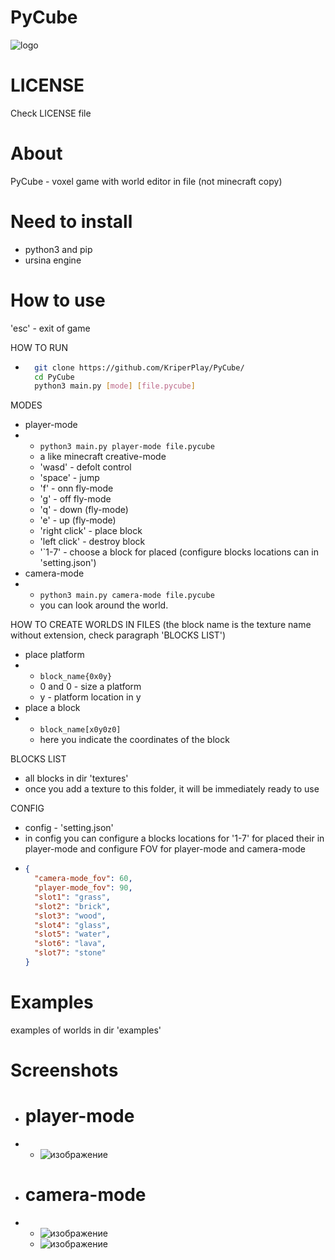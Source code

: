# PyCube

![logo](https://github.com/user-attachments/assets/84f75835-c0b9-419c-9aa1-70ed93e52619)

# LICENSE
Check LICENSE file

# About
PyCube - voxel game with world editor in file
(not minecraft copy)

# Need to install
* python3 and pip
* ursina engine

# How to use
'esc' - exit of game

HOW TO RUN
* ```bash
    git clone https://github.com/KriperPlay/PyCube/
    cd PyCube
    python3 main.py [mode] [file.pycube]
    ```
  
MODES
* player-mode
* * ```python3 main.py player-mode file.pycube```
  * a like minecraft creative-mode
  * 'wasd' - defolt control
  * 'space' - jump
  * 'f' - onn fly-mode
  * 'g' - off fly-mode
  * 'q' - down (fly-mode)
  * 'e' - up (fly-mode)
  * 'right click' - place block
  * 'left click' - destroy block
  * '`1-7' - choose a block for placed (configure blocks locations can in 'setting.json')
* camera-mode
* * ```python3 main.py camera-mode file.pycube```
  * you can look around the world.

HOW TO CREATE WORLDS IN FILES
(the block name is the texture name without extension, check paragraph 'BLOCKS LIST')
* place platform
* * ```block_name{0x0y}```
  * 0 and 0 - size a platform
  * y - platform location in y
* place a block
* * ```block_name[x0y0z0]```
  * here you indicate the coordinates of the block

BLOCKS LIST
* all blocks in dir 'textures'
* once you add a texture to this folder, it will be immediately ready to use

CONFIG
* config - 'setting.json'
* in config you can configure a blocks locations for '1-7' for placed their in player-mode and configure FOV for player-mode and camera-mode
* ```json
  {
    "camera-mode_fov": 60,
    "player-mode_fov": 90,
    "slot1": "grass",
    "slot2": "brick",
    "slot3": "wood",
    "slot4": "glass",
    "slot5": "water",
    "slot6": "lava",
    "slot7": "stone"
  }
  ```

# Examples
examples of worlds in dir 'examples'

# Screenshots
* # player-mode
* * ![изображение](https://github.com/user-attachments/assets/36fd2f68-957e-4968-be4f-2a5e64dff075)
* # camera-mode
* * ![изображение](https://github.com/user-attachments/assets/38f34372-f64d-409d-80a6-b2cdeff7e33c)
  * ![изображение](https://github.com/user-attachments/assets/9ca1c714-0315-4fcc-97ca-93a4f2da4d5d)

